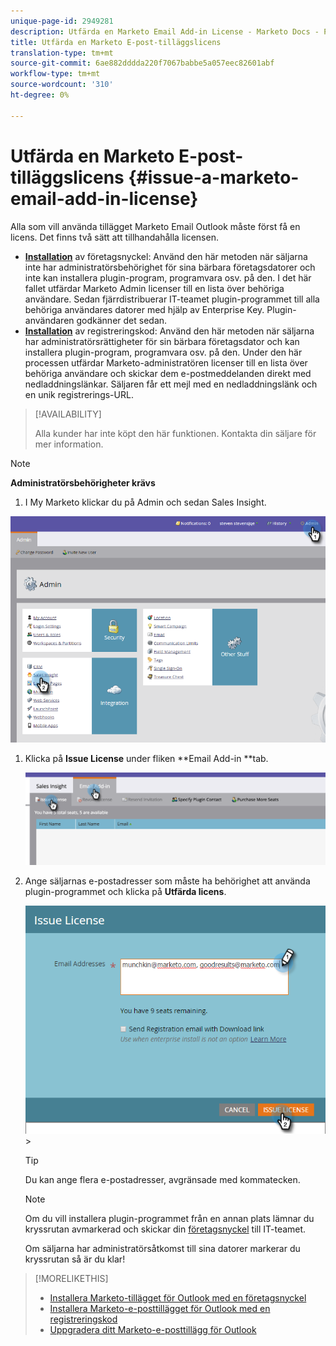 ```yaml
---
unique-page-id: 2949281
description: Utfärda en Marketo Email Add-in License - Marketo Docs - Produktdokumentation
title: Utfärda en Marketo E-post-tilläggslicens
translation-type: tm+mt
source-git-commit: 6ae882dddda220f7067babbe5a057eec82601abf
workflow-type: tm+mt
source-wordcount: '310'
ht-degree: 0%

---
```



# Utfärda en Marketo E-post-tilläggslicens {#issue-a-marketo-email-add-in-license}

Alla som vill använda tillägget Marketo Email Outlook måste först få en licens. Det finns två sätt att tillhandahålla licensen.

* **[Installation](install-the-marketo-add-in-for-outlook-with-an-enterprise-key.md)** av företagsnyckel: Använd den här metoden när säljarna inte har administratörsbehörighet för sina bärbara företagsdatorer och inte kan installera plugin-program, programvara osv. på den. I det här fallet utfärdar Marketo Admin licenser till en lista över behöriga användare. Sedan fjärrdistribuerar IT-teamet plugin-programmet till alla behöriga användares datorer med hjälp av Enterprise Key. Plugin-användaren godkänner det sedan.
* **[Installation](install-the-marketo-email-add-in-for-outlook-with-a-registration-code.md)** av registreringskod: Använd den här metoden när säljarna har administratörsrättigheter för sin bärbara företagsdator och kan installera plugin-program, programvara osv. på den. Under den här processen utfärdar Marketo-administratören licenser till en lista över behöriga användare och skickar dem e-postmeddelanden direkt med nedladdningslänkar. Säljaren får ett mejl med en nedladdningslänk och en unik registrerings-URL.

>[!AVAILABILITY]
>
>
>Alla kunder har inte köpt den här funktionen. Kontakta din säljare för mer information.

>[!NOTE]
>
>**Administratörsbehörigheter krävs**

1. I My Marketo klickar du på Admin och sedan Sales Insight.

![](assets/image2015-7-20-17-3a48-3a17.png)

1. Klicka på **Issue License** under fliken **Email Add-in **tab.

   ![](assets/image2016-7-22-10-3a20-3a15.png)

1. Ange säljarnas e-postadresser som måste ha behörighet att använda plugin-programmet och klicka på **Utfärda licens**.

   ![](assets/image2016-8-31-9-3a37-3a8.png)>

   >[!TIP]
   >
   >Du kan ange flera e-postadresser, avgränsade med kommatecken.

   >[!NOTE]
   >
   >Om du vill installera plugin-programmet från en annan plats lämnar du kryssrutan avmarkerad och skickar din [företagsnyckel](https://docs.marketo.com/display/DOCS/Install+the+Marketo+Add-in+for+Outlook+with+an+Enterprise+Key) till IT-teamet.
   >
   >Om säljarna har administratörsåtkomst till sina datorer markerar du kryssrutan så är du klar!

>[!MORELIKETHIS]
>
>* [Installera Marketo-tillägget för Outlook med en företagsnyckel](install-the-marketo-add-in-for-outlook-with-an-enterprise-key.md)
>* [Installera Marketo-e-posttillägget för Outlook med en registreringskod](install-the-marketo-email-add-in-for-outlook-with-a-registration-code.md)
>* [Uppgradera ditt Marketo-e-posttillägg för Outlook](upgrade-your-marketo-email-add-in-for-outlook.md)

